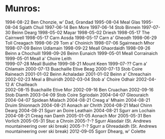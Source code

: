 # Munros:

1994-08-22 Ben Chonzie, w' Dad, Grandad
1995-08-04 Meal Glas
1995-08-04 Sgiath Chuil
1997-06-14 Ben More
1997-06-14 Stob Binnein
1997-07-30 Beinn Dearg 
1998-05-02 Mayar
1998-05-02 Driesh 
1998-05-17 The Cairnwell
1998-05-17 Carn Aosda
1998-05-17 Carn a' Gheodh 
1998-06-29 Toll Creagach
1998-06-29 Tom a' Choinich 
1998-07-06 Sgairneach Mhor
1998-07-09 Beinn Udlamain 
1998-09-22 Meall Ghaordaidh
1998-09-26 Beinn a Chochuill
1998-09-26 Beinn Eunaich 
1999-05-01 Meall Corrainaich
1999-05-01 Meall a' Choire Leith  
1999-07-28 Meall Buidhe
1999-08-21 Mount Keen 
1999-07-?? Carn a' Chlamain
2000-07-13 Buachaille Etive Beag
2000-07-13 Stob Coire Raineach 
2001-01-02 Beinn Achaladair
2001-01-02 Beinn a' Chreachain
2002-02-23 Meal a Bhuiridh
2002-03-04 Stob a' Choire Odhair
2002-04-12 A' Chailleach  
2002-08-15 Buachaille Etive Mor
2002-09-16 Ben Cruachan
2002-09-16 Stob Diamh
2003-04-09 Stob Coire Sgriodain 
2004-04-07 Gleouraich 
2004-04-07 Spidean Mialach
2004-08-21 Creag a' Mhaim
2004-08-21 Druim Shionnach
2004-08-21 Aonach air Chrith
2004-08-21 Maol Chinn Dearg
2004-08-21 Sgurr an Doire Leathain
2004-08-21 Sgurr am Lochain
2004-08-21 Creag nan Damh 
2005-01-05 Aonach Mor
2005-05-31 Ben Vorlich
2005-05-31 Stuc a Chroin
2005-?-? Sgurr Alasdair (St. Andrews mountaineering over ski break)
2005-?-? Sgurr a Ghreadaidh (St. Andrews mountaineering over ski break)
2012-09-05 Sgorr Dhearg, w' Colette


